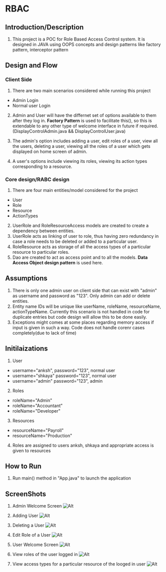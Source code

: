 # RBAC
## Introduction/Description
1. This project is a POC for Role Based Access Control system. It is designed in JAVA using OOPS concepts and design patterns like factory pattern, interceptor pattern


## Design and Flow

### Client Side
1. There are two main scenarios considered while running this project 
* Admin Login
* Normal user Login

2. Admin and User will have the differnet set of options available to them after they log in. **Factory Pattern** is used to facilitate this(), so this is extendable
to any other type of welcome interface in future if required.(DisplayControlAdmin.java && DisplayControlUser.java)

3. The admin's option includes adding a user, edit roles of a user, view all the users, deleting a user, viewing all the roles of a user which gets displayed on 
home screen of admin.

4. A user's options include viewing its roles, viewing its action types corresponding to a resource.

### Core design/RABC design

1. There are four main entities/model considered for the project
 * User
 * Role
 * Resource
 * ActionTypes
 
 2. UserRole and RoleResourceAccess models are created to create a dependency between entities.
 3. UserRole acts as linking of user to role, thus having zero redundancy in case a role needs to be deleted or added to a particular user.
 4. RoleResource acts as storage of all the access types of a particular resource to particular roles.
 4. Dao are created to act as access point and to all the models. **Data Access Object design pattern** is used here.
 

## Assumptions

1. There is only one admin user on client side that can exist with "admin" as username and password as "123". Only admin can add or delete entities.
2. Entity name IDs will be unique like userName, roleName, resourceName, actionTypeName. Currently this scenario is not handled in code for duplicate entries but code design will allow this to be done easily.
3. Exceptions might comes at some places regarding memory access if input is given in such a way. Code does not handle corenr cases completely(due to lack of time)


## Initilaizations
1. User
* username="anksh", password="123", normal user
* username="shkaya" password="123", normal user
* username="admin" password="123", admin

2. Roles
* roleName="Admin"
* roleName="Accountant"
* roleName="Developer"

3. Resources
* resourceName="Payroll"
* resourceName="Production"

4. Roles are assigned to users anksh, shkaya and appropriate access is given to resources

## How to Run
1. Run main() method in "App.java" to launch the application

## ScreenShots
1. Admin Welcome Screen
 ![Alt](https://github.com/deecoders/RBAC/blob/master/screenshots/AdminWelcome.png)
 
 2. Adding User
 ![Alt](https://github.com/deecoders/RBAC/blob/master/screenshots/AddUser.png)
 
 3. Deleting a User
 ![Alt](https://github.com/deecoders/RBAC/blob/master/screenshots/deleteUser.png)
 
 4. Edit Role of a User
 ![Alt](https://github.com/deecoders/RBAC/blob/master/screenshots/editRole.png)
 
 5. User Welcome Screen
 ![Alt](https://github.com/deecoders/RBAC/blob/master/screenshots/userWelcome.png)
 
 6. View roles of the user logged in
 ![Alt](https://github.com/deecoders/RBAC/blob/master/screenshots/userRoleView.png)
 
 7. View access types for a particular resource of the looged in user
 ![Alt](https://github.com/deecoders/RBAC/blob/master/screenshots/resouceAccessView.png)
